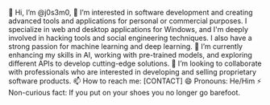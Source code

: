 👋 Hi, I’m @j0s3m0,
👀 I’m interested in software development and creating advanced tools and applications for personal or commercial purposes. I specialize in web and desktop applications for Windows, and I'm deeply involved in hacking tools and social engineering techniques. I also have a strong passion for machine learning and deep learning.
🌱 I’m currently enhancing my skills in AI, working with pre-trained models, and exploring different APIs to develop cutting-edge solutions.
💞️ I’m looking to collaborate with professionals who are interested in developing and selling proprietary software products.
📫 How to reach me: [CONTACT]
😄 Pronouns: He/Him
⚡ Non-curious fact: If you put on your shoes you no longer go barefoot.
